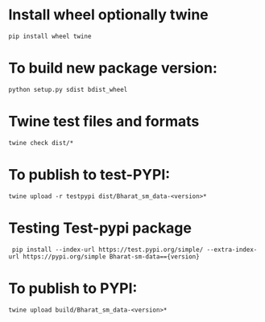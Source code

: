 # Install wheel optionally twine
```shell
pip install wheel twine
```

# To build new package version:

```shell
python setup.py sdist bdist_wheel
```


# Twine test files and formats
```shell
twine check dist/*
```

# To publish to test-PYPI:
```shell
twine upload -r testpypi dist/Bharat_sm_data-<version>*
```

# Testing Test-pypi package

```shell
 pip install --index-url https://test.pypi.org/simple/ --extra-index-url https://pypi.org/simple Bharat-sm-data=={version}
```


# To publish to PYPI:
```shell
twine upload build/Bharat_sm_data-<version>*
```
